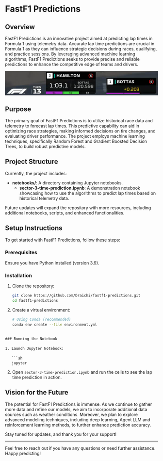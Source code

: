 # FastF1 Predictions

## Overview

FastF1 Predictions is an innovative project aimed at predicting lap times in Formula 1 using telemetry data. Accurate lap time predictions are crucial in Formula 1 as they can influence strategic decisions during races, qualifying, and practice sessions. By leveraging advanced machine learning algorithms, FastF1 Predictions seeks to provide precise and reliable predictions to enhance the competitive edge of teams and drivers.

![image](./notebooks/images/sector-time.png)

## Purpose

The primary goal of FastF1 Predictions is to utilize historical race data and telemetry to forecast lap times. This predictive capability can aid in optimizing race strategies, making informed decisions on tire changes, and evaluating driver performance. The project employs machine learning techniques, specifically Random Forest and Gradient Boosted Decision Trees, to build robust predictive models.

## Project Structure

Currently, the project includes:

- **notebooks/**: A directory containing Jupyter notebooks.
  - **sector-3-time-prediction.ipynb**: A demonstration notebook showcasing how to use the algorithms to predict lap times based on historical telemetry data.

Future updates will expand the repository with more resources, including additional notebooks, scripts, and enhanced functionalities.

## Setup Instructions

To get started with FastF1 Predictions, follow these steps:

### Prerequisites

Ensure you have Python installed (version 3.9).

### Installation

1. Clone the repository:

   ```sh
   git clone https://github.com/Draichi/fastf1-predictions.git
   cd fastf1-predictions
   ```

2. Create a virtual environment:

   ```sh
   # Using Conda (recommended)
   conda env create --file environment.yml
```

### Running the Notebook

1. Launch Jupyter Notebook:

   ```sh
   jupyter
   ```

2. Open `sector-3-time-prediction.ipynb` and run the cells to see the lap time prediction in action.

## Vision for the Future

The potential for FastF1 Predictions is immense. As we continue to gather more data and refine our models, we aim to incorporate additional data sources such as weather conditions. Moreover, we plan to explore advanced modeling techniques, including deep learning, Agent LLM and reinforcement learning methods, to further enhance prediction accuracy.

Stay tuned for updates, and thank you for your support!

---

Feel free to reach out if you have any questions or need further assistance. Happy predicting!
